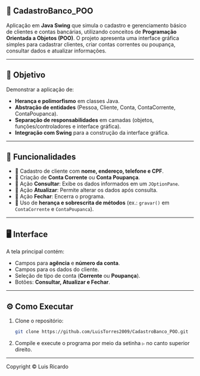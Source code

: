 ## 🏦 CadastroBanco_POO

Aplicação em **Java Swing** que simula o cadastro e gerenciamento básico de clientes e contas bancárias, utilizando conceitos de **Programação Orientada a Objetos (POO)**. O projeto apresenta uma interface gráfica simples para cadastrar clientes, criar contas correntes ou poupança, consultar dados e atualizar informações.

---

## 🎯 Objetivo
Demonstrar a aplicação de: 
- **Herança e polimorfismo** em classes Java.  
- **Abstração de entidades** (Pessoa, Cliente, Conta, ContaCorrente, ContaPoupanca).  
- **Separação de responsabilidades** em camadas (objetos, funções/controladores e interface gráfica).  
- **Integração com Swing** para a construção da interface gráfica.  

---

## 🔑 Funcionalidades

- 📌 Cadastro de cliente com **nome, endereço, telefone e CPF**.  
- 📌 Criação de **Conta Corrente** ou **Conta Poupança**.  
- 📌 Ação **Consultar**: Exibe os dados informados em um `JOptionPane`.  
- 📌 Ação **Atualizar**: Permite alterar os dados após consulta.  
- 📌 Ação **Fechar**: Encerra o programa.  
- 📌 Uso de **herança e sobrescrita de métodos** (ex.: `gravar()` em `ContaCorrente` e `ContaPoupanca`).  

---

## 🖥️ Interface

A tela principal contém:

- Campos para **agência** e **número da conta**.  
- Campos para os dados do cliente.  
- Seleção de tipo de conta (**Corrente** ou **Poupança**).  
- Botões: **Consultar, Atualizar e Fechar**.  

---


## ⚙️ Como Executar

1. Clone o repositório:
   ```bash
   git clone https://github.com/LuisTorres2009/CadastroBanco_POO.git

   
2. Compile e execute o programa por meio da setinha `▷` no canto superior direito.

---

Copyright © Luis Ricardo

